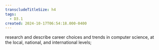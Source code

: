 ```yaml
---
transcludeTitleSize: h4
tags:
  - D3.1
created: 2024-10-17T06:54:18.000-0400
---
```

research and describe career choices and trends in computer science, at the local, national, and international levels;